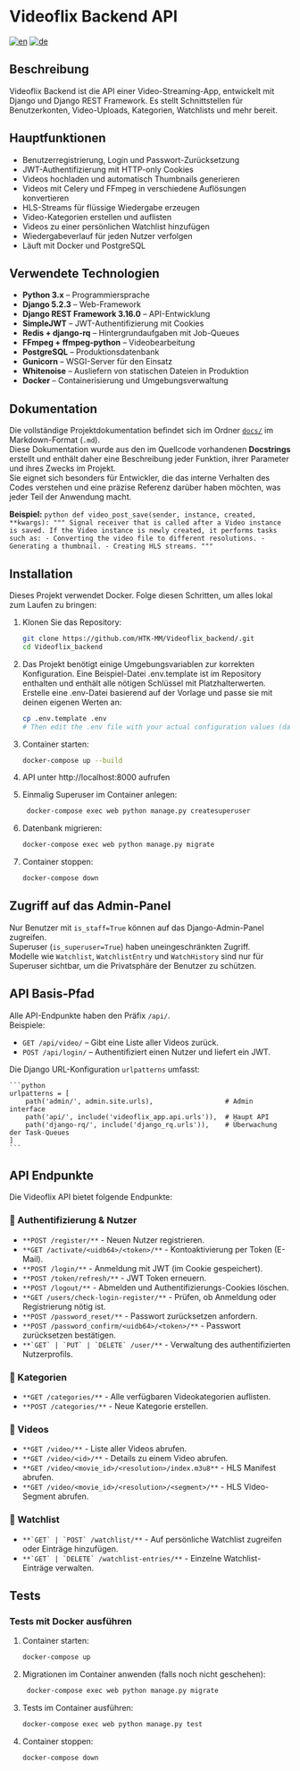 # Videoflix Backend API

[![en](https://img.shields.io/badge/lang-en-red.svg)](https://github.com/HTK-MM/Videoflix_backend/blob/master/README.MD) [![de](https://img.shields.io/badge/lang-de-yellow.svg)](https://github.com/HTK-MM/Videoflix_backend/blob/master/README.de.md)

## Beschreibung

Videoflix Backend ist die API einer Video-Streaming-App, entwickelt mit Django und Django REST Framework. Es stellt Schnittstellen für Benutzerkonten, Video-Uploads, Kategorien, Watchlists und mehr bereit.

## Hauptfunktionen

- Benutzerregistrierung, Login und Passwort-Zurücksetzung  
- JWT-Authentifizierung mit HTTP-only Cookies  
- Videos hochladen und automatisch Thumbnails generieren  
- Videos mit Celery und FFmpeg in verschiedene Auflösungen konvertieren  
- HLS-Streams für flüssige Wiedergabe erzeugen  
- Video-Kategorien erstellen und auflisten  
- Videos zu einer persönlichen Watchlist hinzufügen  
- Wiedergabeverlauf für jeden Nutzer verfolgen  
- Läuft mit Docker und PostgreSQL  


## Verwendete Technologien

- **Python 3.x** – Programmiersprache  
- **Django 5.2.3** – Web-Framework  
- **Django REST Framework 3.16.0** – API-Entwicklung  
- **SimpleJWT** – JWT-Authentifizierung mit Cookies  
- **Redis + django-rq** – Hintergrundaufgaben mit Job-Queues  
- **FFmpeg + ffmpeg-python** – Videobearbeitung  
- **PostgreSQL** – Produktionsdatenbank  
- **Gunicorn** – WSGI-Server für den Einsatz  
- **Whitenoise** – Ausliefern von statischen Dateien in Produktion  
- **Docker** – Containerisierung und Umgebungsverwaltung  

## Dokumentation

Die vollständige Projektdokumentation befindet sich im Ordner [`docs/`](./docs/) im Markdown-Format (`.md`).  
Diese Dokumentation wurde aus den im Quellcode vorhandenen **Docstrings** erstellt und enthält daher eine Beschreibung jeder Funktion, ihrer Parameter und ihres Zwecks im Projekt.  
Sie eignet sich besonders für Entwickler, die das interne Verhalten des Codes verstehen und eine präzise Referenz darüber haben möchten, was jeder Teil der Anwendung macht.

**Beispiel:**
    ```python
    def video_post_save(sender, instance, created, **kwargs):
         """
        Signal receiver that is called after a Video instance is saved.
        If the Video instance is newly created, it performs tasks such as:
        - Converting the video file to different resolutions.
        - Generating a thumbnail.
        - Creating HLS streams.
        """
      ```

## Installation

Dieses Projekt verwendet Docker. Folge diesen Schritten, um alles lokal zum Laufen zu bringen:


1. Klonen Sie das Repository:
   ```bash
   git clone https://github.com/HTK-MM/Videoflix_backend/.git
   cd Videoflix_backend
   ```

2. Das Projekt benötigt einige Umgebungsvariablen zur korrekten Konfiguration.
   Eine Beispiel-Datei .env.template ist im Repository enthalten und enthält alle nötigen Schlüssel mit Platzhalterwerten.
   Erstelle eine .env-Datei basierend auf der Vorlage und passe sie mit deinen eigenen Werten an:
    ````bash   
    cp .env.template .env
    # Then edit the .env file with your actual configuration values (database CREDENTIALS, SECRET_KEY, DATABASE_URL, EMAIL_* settings, etc.)
    ````
   
3. Container starten:
    ````bash   
    docker-compose up --build
    ````

4. API unter http://localhost:8000 aufrufen
   
5. Einmalig Superuser im Container anlegen:
   ````bash   
    docker-compose exec web python manage.py createsuperuser
    ```` 

6. Datenbank migrieren:
    ````bash 
    docker-compose exec web python manage.py migrate
    ````

7. Container stoppen:
    ````bash   
    docker-compose down
    ````

## Zugriff auf das Admin-Panel

Nur Benutzer mit `is_staff=True` können auf das Django-Admin-Panel zugreifen.  
Superuser (`is_superuser=True`) haben uneingeschränkten Zugriff.  
Modelle wie `Watchlist`, `WatchlistEntry` und `WatchHistory` sind nur für Superuser sichtbar, um die Privatsphäre der Benutzer zu schützen.


## API Basis-Pfad

Alle API-Endpunkte haben den Präfix `/api/`.  
Beispiele:  
- `GET /api/video/` – Gibt eine Liste aller Videos zurück.
- `POST /api/login/` – Authentifiziert einen Nutzer und liefert ein JWT.

Die Django URL-Konfiguration `urlpatterns` umfasst:

    ```python
    urlpatterns = [
        path('admin/', admin.site.urls),                  # Admin interface
        path('api/', include('videoflix_app.api.urls')),  # Haupt API
        path('django-rq/', include('django_rq.urls')),    # Überwachung der Task-Queues
    ]
    ```

## API Endpunkte

Die Videoflix API bietet folgende Endpunkte:

### :small_blue_diamond: Authentifizierung & Nutzer

-   ````**POST /register/**```` - Neuen Nutzer registrieren.
-   ````**GET /activate/<uidb64>/<token>/**```` - Kontoaktivierung per Token (E-Mail).
-   ````**POST /login/**```` -  Anmeldung mit JWT (im Cookie gespeichert).
-   ````**POST /token/refresh/**```` -   JWT Token erneuern.
-   ````**POST /logout/**```` -  Abmelden und Authentifizierungs-Cookies löschen.
-   ````**GET /users/check-login-register/**```` -  Prüfen, ob Anmeldung oder Registrierung nötig ist.
-   ````**POST /password_reset/**```` -  Passwort zurücksetzen anfordern.
-   ````**POST /password_confirm/<uidb64>/<token>/**```` -  Passwort zurücksetzen bestätigen.
-   ````**`GET` | `PUT` | `DELETE` /user/**```` -  Verwaltung des authentifizierten Nutzerprofils.
  
### :small_blue_diamond:  Kategorien
-   ````**GET /categories/**```` - Alle verfügbaren Videokategorien auflisten. 
-   ````**POST /categories/**```` - Neue Kategorie erstellen.   

### :small_blue_diamond: Videos

-   ````**GET /video/**```` - Liste aller Videos abrufen. 
-   ````**GET /video/<id>/**```` - Details zu einem Video abrufen.
-   ````**GET /video/<movie_id>/<resolution>/index.m3u8**```` - HLS Manifest abrufen.
-   ````**GET /video/<movie_id>/<resolution>/<segment>/**```` - HLS Video-Segment abrufen.

### :small_blue_diamond: Watchlist

-   ````**`GET` | `POST` /watchlist/**```` - Auf persönliche Watchlist zugreifen oder Einträge hinzufügen.
-   ````**`GET` | `DELETE` /watchlist-entries/**```` - Einzelne Watchlist-Einträge verwalten.
   
## Tests
 
### Tests mit Docker ausführen
1. Container starten:
    ````bash   
    docker-compose up 
    ````    
2. Migrationen im Container anwenden (falls noch nicht geschehen):
   ````bash   
    docker-compose exec web python manage.py migrate
    ````    
3. Tests im Container ausführen:
    ````bash   
    docker-compose exec web python manage.py test
    ````    
4. Container stoppen:
    ````bash   
    docker-compose down
    ````   


